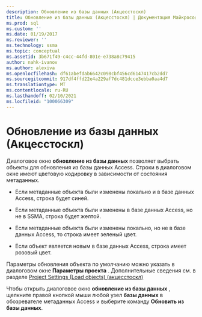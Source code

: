 ```yaml
---
description: Обновление из базы данных (Акцесстоскл)
title: Обновление из базы данных (Акцесстоскл) | Документация Майкрософт
ms.prod: sql
ms.custom: ''
ms.date: 01/19/2017
ms.reviewer: ''
ms.technology: ssma
ms.topic: conceptual
ms.assetid: 3b671f49-c4cc-44fd-801e-e738a8c79415
author: nahk-ivanov
ms.author: alexiva
ms.openlocfilehash: df61abefdab6642c098cbf456cd6147417cb2dd7
ms.sourcegitcommit: 917df4ffd22e4a229af7dc481dcce3ebba0aa4d7
ms.translationtype: MT
ms.contentlocale: ru-RU
ms.lasthandoff: 02/10/2021
ms.locfileid: "100066309"
---
```

# <a name="refresh-from-database-accesstosql"></a>Обновление из базы данных (Акцесстоскл)
Диалоговое окно **обновление из базы данных** позволяет выбрать объекты для обновления из базы данных Access. Строки в диалоговом окне имеют цветовую кодировку в зависимости от состояния метаданных.  
  
-   Если метаданные объекта были изменены локально и в базе данных Access, строка будет синей.  
  
-   Если метаданные объекта были изменены в базе данных Access, но не в SSMA, строка будет желтой.  
  
-   Если метаданные объекта были изменены локально, но не в базе данных Access, то строка имеет зеленый цвет.  
  
-   Если объект является новым в базе данных Access, строка имеет розовый цвет.  
  
Параметры обновления объекта по умолчанию можно указать в диалоговом окне **Параметры проекта** . Дополнительные сведения см. в разделе [Project Settings &#40;Load objects&#41; &#40;акцесстоскл&#41;](../../ssma/access/project-settings-loading-objects-accesstosql.md)  
  
Чтобы открыть диалоговое окно **обновление из базы данных** , щелкните правой кнопкой мыши любой узел **базы данных** в обозревателе метаданных Access и выберите команду **Обновить из базы данных**.  
  
